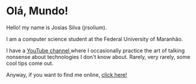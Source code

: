 <h1 id="olá-mundo">Olá, Mundo!</h1>
<p>Hello! my name is Josias Silva (jrsolium).</p>
<p>I am a computer science student at the Federal University of Maranhão.</p>
<p>I have a <a href="https://www.youtube.com/jrsolium/"> YouTube channel </a> where I occasionally practice the art of talking nonsense about technologies I don't know about. Rarely, very rarely, some cool tips come out.</p>
<p>Anyway, if you want to find me online, <a href="https://linktr.ee/jrsolium_/">click here!</a></p>

